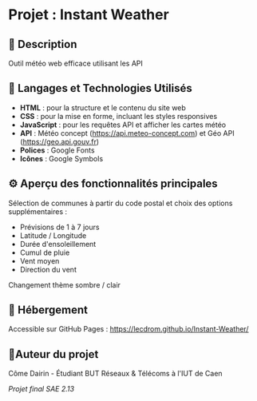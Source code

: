 # Projet : Instant Weather

## 📜 Description

Outil météo web efficace utilisant les API

## 🔎 Langages et Technologies Utilisés

- **HTML** : pour la structure et le contenu du site web
- **CSS** : pour la mise en forme, incluant les styles responsives
- **JavaScript** : pour les requêtes API et afficher les cartes météo
- **API** : Météo concept (https://api.meteo-concept.com) et Géo API (https://geo.api.gouv.fr)
- **Polices** : Google Fonts
- **Icônes** : Google Symbols

## ⚙️ Aperçu des fonctionnalités principales

Sélection de communes à partir du code postal et choix des options supplémentaires :
- Prévisions de 1 à 7 jours
- Latitude / Longitude
- Durée d'ensoleillement
- Cumul de pluie
- Vent moyen
- Direction du vent

Changement thème sombre / clair

## 💽 Hébergement

Accessible sur GitHub Pages : https://lecdrom.github.io/Instant-Weather/

## 👤Auteur du projet

Côme Dairin - Étudiant BUT Réseaux & Télécoms à l'IUT de Caen

*Projet final SAE 2.13*
